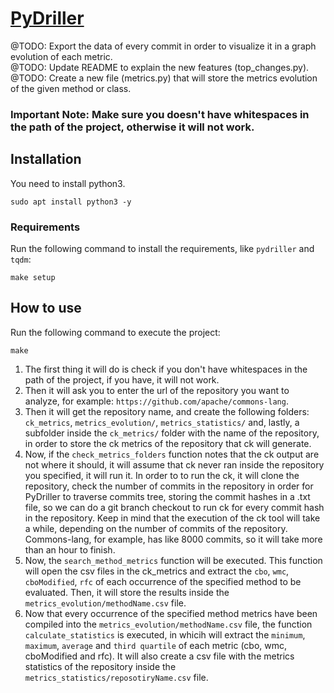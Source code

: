 # [PyDriller](https://github.com/BrenoFariasdaSilva/Scientific-Research/tree/main/PyDriller)
@TODO: Export the data of every commit in order to visualize it in a graph evolution of each metric.  
@TODO: Update README to explain the new features (top_changes.py).   
@TODO: Create a new file (metrics.py) that will store the metrics evolution of the given method or class.

### Important Note: Make sure you doesn't have whitespaces in the path of the project, otherwise it will not work.

## Installation
You need to install python3.  
```
sudo apt install python3 -y
```
	
### Requirements
Run the following command to install the requirements, like ```pydriller``` and ```tqdm```:  
```
make setup
```
	
## How to use  
Run the following command to execute the project:
```
make
```
1. The first thing it will do is check if you don't have whitespaces in the path of the project, if you have, it will not work.  
2. Then it will ask you to enter the url of the repository you want to analyze, for example: ```https://github.com/apache/commons-lang```.
3. Then it will get the repository name, and create the following folders: ```ck_metrics```, ```metrics_evolution/```, ```metrics_statistics/``` and, lastly, a subfolder inside the ```ck_metrics/``` folder with the name of the repository, in order to store the ck metrics of the repository that ck will generate. 
4. Now, if the `check_metrics_folders` function notes that the ck output are not where it should, it will assume that ck never ran inside the repository you specified, it will run it. In order to to run the ck, it will clone the repository, check the number of commits in the repository in order for PyDriller to traverse commits tree, storing the commit hashes in a .txt file, so we can do a git branch checkout to run ck for every commit hash in the repository. Keep in mind that the execution of the ck tool will take a while, depending on the number of commits of the repository. Commons-lang, for example, has like 8000 commits, so it will take more than an hour to finish.
5. Now, the `search_method_metrics` function will be executed. This function will open the csv files in the ck_metrics and extract the `cbo`, `wmc`, `cboModified`, `rfc` of each occurrence of the specified method to be evaluated. Then, it will store the results inside the `metrics_evolution/methodName.csv` file.
6. Now that every occurrence of the specified method metrics have been compiled into the `metrics_evolution/methodName.csv` file, the function `calculate_statistics` is executed, in whicih will extract the `minimum`, `maximum`, `average` and `third quartile` of each metric (cbo, wmc, cboModified and rfc). It will also create a csv file with the metrics statistics of the repository inside the `metrics_statistics/reposotiryName.csv` file.
